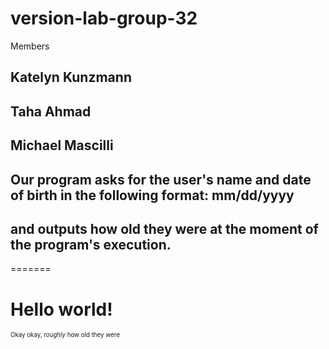 # version-lab-group-32

Members
## Katelyn Kunzmann
## Taha Ahmad
## Michael Mascilli

## Our program asks for the user's name and date of birth in the following format: mm/dd/yyyy
## and outputs how old they were at the moment of the program's execution.

=======
# Hello world!


<sub><sup>Okay okay, <em>roughly</em> how old they were</sup></sub>
